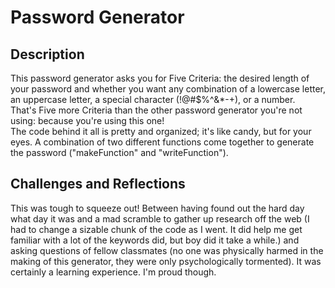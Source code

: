 # Password Generator

## Description
This password generator asks you for Five Criteria: the desired length of your password and whether you want any combination of a lowercase letter, an uppercase letter, a special character (!@#$%^&*-+), or a number.  
That's Five more Criteria than the other password generator you're not using: because you're using this one!&nbsp;      
The code behind it all is pretty and organized; it's like candy, but for your eyes. A combination of two different functions come together to generate the password ("makeFunction" and "writeFunction").  

## Challenges and Reflections
This was tough to squeeze out! Between having found out the hard day what day it was and a mad scramble to gather up research off the web (I had to change a sizable chunk of the code as I went. It did help me get familiar with a lot of the keywords did, but boy did it take a while.) and asking questions of fellow classmates (no one was physically harmed in the making of this generator, they were only psychologically tormented). It was certainly a learning experience. I'm proud though.